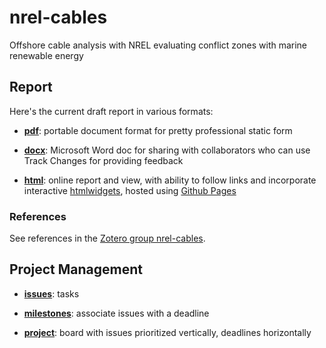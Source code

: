 # nrel-cables
Offshore cable analysis with NREL evaluating conflict zones with marine renewable energy

## Report

Here's the current draft report in various formats:

- [**pdf**](http://ecoquants.com/nrel-cables/report.pdf): portable document format for pretty professional static form

- [**docx**](http://ecoquants.com/nrel-cables/report.docx): Microsoft Word doc for sharing with collaborators who can use Track Changes for providing feedback

- [**html**](http://ecoquants.com/nrel-cables/report.html): online report and view, with ability to follow links and incorporate interactive [htmlwidgets](http://www.htmlwidgets.org/), hosted using [Github Pages](https://pages.github.com/)

### References

See references in the [Zotero group nrel-cables](https://www.zotero.org/groups/nrel-cables/items).

## Project Management

- [**issues**](https://github.com/ecoquants/nrel-cables/issues): tasks

- [**milestones**](https://github.com/ecoquants/nrel-cables/milestones?direction=asc&sort=due_date&state=open): associate issues with a deadline

- [**project**](https://github.com/ecoquants/nrel-cables/projects/1): board with issues prioritized vertically, deadlines horizontally
